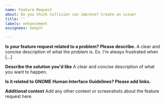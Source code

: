 ```yaml
---
name: Feature Request
about: Do you think Collision can improve? Create an issue!
title: ''
labels: enhancement
assignees: GeopJr

---
```


**Is your feature request related to a problem? Please describe.**
A clear and concise description of what the problem is. Ex. I'm always frustrated when [...]

**Describe the solution you'd like**
A clear and concise description of what you want to happen.

**Is it related to GNOME Human Interface Guidelines? Please add links.**
<!-- Ex. - https://developer.gnome.org/hig/patterns/containers/windows.html -->

**Additional context**
Add any other context or screenshots about the feature request here.
